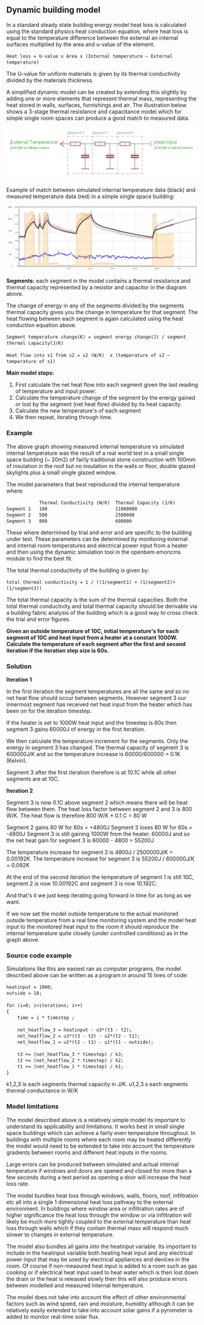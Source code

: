 ## Dynamic building model

In a standard steady state building energy model heat loss is calculated using the standard physics heat conduction equation, where heat loss is equal to the temperature difference between the external an internal surfaces multiplied by the area and u-value of the element.

    Heat loss = U-value x Area x (Internal temperature – External temperature)

The U-value for uniform materials is given by its thermal conductivity divided by the materials thickness.

A simplified dynamic model can be created by extending this slightly by adding one or more elements that represent thermal mass, representing the heat stored in walls, surfaces, furnishings and air. The illustration below shows a 3-stage thermal resistance and capacitance model which for simple single room spaces can produce a good match to measured data.

![rcsimdiagram.png](files/rcsimdiagram.png)

Example of match between simulated internal temperature data (black) and measured temperature data (red) in a simple single space building:

![dynamicheatingmodel.png](files/dynamicheatingmodel.png)

**Segments:** each segment in the model contains a thermal resistance and thermal capacity represented by a resistor and capacitor in the diagram above.

The change of energy in any of the segments divided by the segments thermal capacity gives you the change in temperature for that segment. The heat flowing between each segment is again calculated using the heat conduction equation above.

    Segment temperature change(K) = segment energy change(J) / segment thermal capacity(J/K)

    Heat flow into s1 from s2 = s2 (W/K)  x (temperature of s2 – temperature of s1)

**Main model steps:**

1. First calculate the net heat flow into each segment given the last reading of temperature and input power.
2. Calculate the temperature change of the segment by the energy gained or lost by the segment (net heat flow) divided by its heat capacity.
3. Calculate the new temperature's of each segment
4. We then repeat, iterating through time.

### Example

The above graph showing measured internal temperature vs simulated internal temperature was the result of a real world test in a small single space building (~ 20m2) of fairly traditional stone construction with 100mm of insulation in the roof but no insulation in the walls or floor, double glazed skylights plus a small single glazed window.

The model parameters that best reproduced the internal temperature where:

                Thermal Conductivity (W/K) 	Thermal Capacity (J/K)
    Segment 1 	100 	                    11000000
    Segment 2 	500 	                    2500000
    Segment 3 	800 	                    600000

These where determined by trial and error and are specific to the building under test. These parameters can be determined by monitoring external and internal room temperatures and electrical power input from a heater and then using the dynamic simulation tool in the openbem emoncms module to find the best fit.

The total thermal conductivity of the building is given by:

    total thermal conductivity = 1 / ((1/segment1) + (1/segment2)+(1/segment3))

The total thermal capacity is the sum of the thermal capacities. Both the total thermal conductivity and total thermal capacity should be derivable via a building fabric analysis of the building which is a good way to cross check the trial and error figures.

**Given an outside temperature of 10C, initial temperature's for each segment of 10C and heat input from a heater at a constant 1000W. Calculate the temperature of each segment after the first and second iteration if the iteration step size is 60s.**

### Solution

**Iteration 1**

In the first iteration the segment temperatures are all the same and so no net heat flow should occur between segments. However segment 3 our innermost segment has received net heat input from the heater which has been on for the iteration timestep.

If the heater is set to 1000W heat input and the timestep is 60s then segment 3 gains 60000J of energy in the first iteration.

We then calculate the temperature increment for the segments. Only the energy in segment 3 has changed. The thermal capacity of segment 3 is 600000J/K and so the temperature increase is 60000/600000 = 0.1K (Kelvin).

Segment 3 after the first iteration therefore is at 10.1C while all other segments are at 10C.

**Iteration 2**

Segment 3 is now 0.1C above segment 2 which means there will be heat flow between them. The heat loss factor between segment 2 and 3 is 800 W/K. The heat flow is therefore 800 W/K * 0.1 C = 80 W

Segment 2 gains 80 W for 60s = +4800J
Segment 3 loses 80 W for 60s = -4800J
Segment 3 is still gaining 1000W from the heater. 60000J and so the net heat gain for segment 3 is 60000 - 4800 = 55200J

The temperature increase for segment 2 is 4800J / 2500000J/K = 0.00192K.
The temperature increase for segment 3 is 55200J / 600000J/K = 0.092K

At the end of the second iteration the temperature of segment 1 is still 10C, segment 2 is now 10.00192C and segment 3 is now 10.192C.

And that's it we just keep iterating going forward in time for as long as we want.

If we now set the model outside temperature to the actual monitored outside temperature from a real time monitoring system and the model heat input to the monitored heat input to the room it should reproduce the internal temperature quite closely (under controlled conditions) as in the graph above.

### Source code example

Simulations like this are easiest ran as computer programs, the model described above can be written as a program in around 15 lines of code:

    heatinput = 1000;
    outside = 10;

    for (i=0; i<iterations; i++)
    {
        time = i * timestep ;
        
        net_heatflow_3 = heatinput - u3*(t3 - t2);
        net_heatflow_2 = u3*(t3 - t2) - u2*(t2 - t1);     
        net_heatflow_1 = u2*(t2 - t1) - u1*(t1 - outside);

        t3 += (net_heatflow_3 * timestep) / k3;
        t2 += (net_heatflow_2 * timestep) / k2;
        t1 += (net_heatflow_1 * timestep) / k1;
    }

k1,2,3 is each segments thermal capacity in J/K. u1,2,3 s each segments thermal conductance in W/K

### Model limitations

The model described above is a relatively simple model its important to understand its applicability and limitations. It works best in small single space buildings which can achieve a fairly even temperature throughout. In buildings with multiple rooms where each room may be heated differently the model would need to be extended to take into account the temperature gradients between rooms and different heat inputs in the rooms.

Large errors can be produced between simulated and actual internal temperature if windows and doors are opened and closed for more than a few seconds during a test period as opening a door will increase the heat loss rate.

The model bundles heat loss through windows, walls, floors, roof, infiltration etc all into a single 1 dimensional heat loss pathway to the external environment. In buildings where window area or infiltration rates are of higher significance the heat loss through the window or via infiltration will likely be much more tightly coupled to the external temperature than heat loss through walls which if they contain thermal mass will respond much slower to changes in external temperature.

The model also bundles all gains into the heatinput variable. Its important to include in the heatinput variable both heating heat input and any electrical power input that may be used by electrical appliances and devices in the room. Of course if non-measured heat input is added to a room such as gas cooking or if electrical heat input used to heat water which is then lost down the drain or the heat is released slowly then this will also produce errors between modelled and measured internal temperature.

The model does not take into account the effect of other environmental factors such as wind speed, rain and moisture, humidity although it can be relatively easily extended to take into account solar gains if a pyrometer is added to monitor real-time solar flux.

